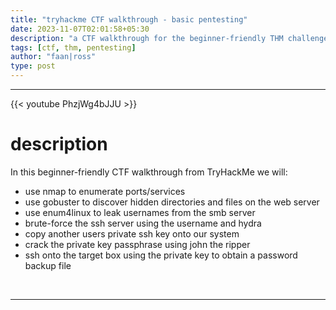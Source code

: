 ```yaml
---
title: "tryhackme CTF walkthrough - basic pentesting"
date: 2023-11-07T02:01:58+05:30
description: "a CTF walkthrough for the beginner-friendly THM challenge, 'Basic Pentesting'."
tags: [ctf, thm, pentesting]
author: "faan|ross"
type: post
---
```


*** 

{{< youtube PhzjWg4bJJU >}}

# description
In this beginner-friendly CTF walkthrough from TryHackMe we will:
- use nmap to enumerate ports/services
- use gobuster to discover hidden directories and files on the web server
- use enum4linux to leak usernames from the smb server
- brute-force the ssh server using the username and hydra
- copy another users private ssh key onto our system
- crack the private key passphrase using john the ripper
- ssh onto the target box using the private key to obtain a password backup file

&nbsp; 
***

















